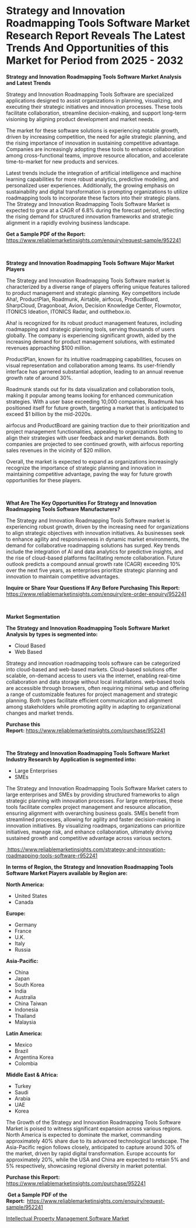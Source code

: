 <p><h1>Strategy and Innovation Roadmapping Tools Software Market Research Report Reveals The Latest Trends And Opportunities of this Market for Period from 2025 - 2032</h1></p><p><strong>Strategy and Innovation Roadmapping Tools Software Market Analysis and Latest Trends</strong></p>
<p><p>Strategy and Innovation Roadmapping Tools Software are specialized applications designed to assist organizations in planning, visualizing, and executing their strategic initiatives and innovation processes. These tools facilitate collaboration, streamline decision-making, and support long-term visioning by aligning product development and market needs. </p><p>The market for these software solutions is experiencing notable growth, driven by increasing competition, the need for agile strategic planning, and the rising importance of innovation in sustaining competitive advantage. Companies are increasingly adopting these tools to enhance collaboration among cross-functional teams, improve resource allocation, and accelerate time-to-market for new products and services. </p><p>Latest trends include the integration of artificial intelligence and machine learning capabilities for more robust analytics, predictive modeling, and personalized user experiences. Additionally, the growing emphasis on sustainability and digital transformation is prompting organizations to utilize roadmapping tools to incorporate these factors into their strategic plans. The Strategy and Innovation Roadmapping Tools Software Market is expected to grow at a CAGR of 6.8% during the forecast period, reflecting the rising demand for structured innovation frameworks and strategic alignment in a rapidly evolving business landscape.</p></p>
<p><strong>Get a Sample PDF of the Report:&nbsp;</strong> <a href="https://www.reliablemarketinsights.com/enquiry/request-sample/952241?utm_campaign=3167&utm_medium=2&utm_source=Github&utm_content=ia&utm_term=06032025&utm_id=strategy-and-innovation-roadmapping-tools-software">https://www.reliablemarketinsights.com/enquiry/request-sample/952241</a></p>
<p>&nbsp;</p>
<p><strong>Strategy and Innovation Roadmapping Tools Software Major Market Players</strong></p>
<p><p>The Strategy and Innovation Roadmapping Tools Software market is characterized by a diverse range of players offering unique features tailored to product management and strategic planning. Key competitors include Aha!, ProductPlan, Roadmunk, Airtable, airfocus, ProductBoard, SharpCloud, Dragonboat, Avion, Decision Knowledge Center, Flowmotor, ITONICS Ideation, ITONICS Radar, and outthebox.io.</p><p>Aha! is recognized for its robust product management features, including roadmapping and strategic planning tools, serving thousands of users globally. The company is experiencing significant growth, aided by the increasing demand for product management solutions, with estimated revenues approaching $100 million.</p><p>ProductPlan, known for its intuitive roadmapping capabilities, focuses on visual representation and collaboration among teams. Its user-friendly interface has garnered substantial adoption, leading to an annual revenue growth rate of around 30%. </p><p>Roadmunk stands out for its data visualization and collaboration tools, making it popular among teams looking for enhanced communication strategies. With a user base exceeding 10,000 companies, Roadmunk has positioned itself for future growth, targeting a market that is anticipated to exceed $1 billion by the mid-2020s. </p><p>airfocus and ProductBoard are gaining traction due to their prioritization and project management functionalities, appealing to organizations looking to align their strategies with user feedback and market demands. Both companies are projected to see continued growth, with airfocus reporting sales revenues in the vicinity of $20 million.</p><p>Overall, the market is expected to expand as organizations increasingly recognize the importance of strategic planning and innovation in maintaining competitive advantage, paving the way for future growth opportunities for these players.</p></p>
<p>&nbsp;</p>
<p><strong>What Are The Key Opportunities For Strategy and Innovation Roadmapping Tools Software Manufacturers?</strong></p>
<p><p>The Strategy and Innovation Roadmapping Tools Software market is experiencing robust growth, driven by the increasing need for organizations to align strategic objectives with innovation initiatives. As businesses seek to enhance agility and responsiveness in dynamic market environments, the demand for collaborative roadmapping solutions has surged. Key trends include the integration of AI and data analytics for predictive insights, and the rise of cloud-based platforms facilitating remote collaboration. Future outlook predicts a compound annual growth rate (CAGR) exceeding 10% over the next five years, as enterprises prioritize strategic planning and innovation to maintain competitive advantages.</p></p>
<p><strong>Inquire or Share Your Questions If Any Before Purchasing This Report:</strong> <a href="https://www.reliablemarketinsights.com/enquiry/pre-order-enquiry/952241?utm_campaign=3167&utm_medium=2&utm_source=Github&utm_content=ia&utm_term=06032025&utm_id=strategy-and-innovation-roadmapping-tools-software">https://www.reliablemarketinsights.com/enquiry/pre-order-enquiry/952241</a></p>
<p>&nbsp;</p>
<p><strong>Market Segmentation</strong></p>
<p><strong>The Strategy and Innovation Roadmapping Tools Software Market Analysis by types is segmented into:</strong></p>
<p><ul><li>Cloud Based</li><li>Web Based</li></ul></p>
<p><p>Strategy and innovation roadmapping tools software can be categorized into cloud-based and web-based markets. Cloud-based solutions offer scalable, on-demand access to users via the internet, enabling real-time collaboration and data storage without local installations. web-based tools are accessible through browsers, often requiring minimal setup and offering a range of customizable features for project management and strategic planning. Both types facilitate efficient communication and alignment among stakeholders while promoting agility in adapting to organizational changes and market trends.</p></p>
<p><strong>Purchase this Report:&nbsp;</strong><a href="https://www.reliablemarketinsights.com/purchase/952241?utm_campaign=3167&utm_medium=2&utm_source=Github&utm_content=ia&utm_term=06032025&utm_id=strategy-and-innovation-roadmapping-tools-software">https://www.reliablemarketinsights.com/purchase/952241</a></p>
<p>&nbsp;</p>
<p><strong>The Strategy and Innovation Roadmapping Tools Software Market Industry Research by Application is segmented into:</strong></p>
<p><ul><li>Large Enterprises</li><li>SMEs</li></ul></p>
<p><p>The Strategy and Innovation Roadmapping Tools Software Market caters to large enterprises and SMEs by providing structured frameworks to align strategic planning with innovation processes. For large enterprises, these tools facilitate complex project management and resource allocation, ensuring alignment with overarching business goals. SMEs benefit from streamlined processes, allowing for agility and faster decision-making in innovation initiatives. By visualizing roadmaps, organizations can prioritize initiatives, manage risk, and enhance collaboration, ultimately driving sustained growth and competitive advantage across various sectors.</p></p>
<p><a href="https://www.reliablemarketinsights.com/strategy-and-innovation-roadmapping-tools-software-r952241?utm_campaign=3167&utm_medium=2&utm_source=Github&utm_content=ia&utm_term=06032025&utm_id=strategy-and-innovation-roadmapping-tools-software">&nbsp;https://www.reliablemarketinsights.com/strategy-and-innovation-roadmapping-tools-software-r952241</a></p>
<p><strong>In terms of Region, the Strategy and Innovation Roadmapping Tools Software Market Players available by Region are:</strong></p>
<p>
    <p> <strong> North America: </strong>
        <ul>
            <li>United States</li>
            <li>Canada</li>
        </ul>
        </p> 
    <p> <strong> Europe: </strong>
        <ul>
            <li>Germany</li>
            <li>France</li>
            <li>U.K.</li>
            <li>Italy</li>
            <li>Russia</li>
        </ul>
        </p> 
    <p> <strong> Asia-Pacific: </strong>
        <ul>
            <li>China</li>
            <li>Japan</li>
            <li>South Korea</li>
            <li>India</li>
            <li>Australia</li>
            <li>China Taiwan</li>
            <li>Indonesia</li>
            <li>Thailand</li>
            <li>Malaysia</li>
        </ul>
        </p> 
    <p> <strong> Latin America: </strong>
        <ul>
            <li>Mexico</li>
            <li>Brazil</li>
            <li>Argentina Korea</li>
            <li>Colombia</li>
        </ul>
        </p> 
    <p> <strong> Middle East & Africa: </strong>
        <ul>
            <li>Turkey</li>
            <li>Saudi</li>
            <li>Arabia</li>
            <li>UAE</li>
            <li>Korea</li>
        </ul>
    </p>
    </p>
<p><p>The Growth of the Strategy and Innovation Roadmapping Tools Software Market is poised to witness significant expansion across various regions. North America is expected to dominate the market, commanding approximately 40% share due to its advanced technological landscape. The Asia-Pacific region follows closely, anticipated to capture around 30% of the market, driven by rapid digital transformation. Europe accounts for approximately 20%, while the USA and China are expected to retain 5% and 5% respectively, showcasing regional diversity in market potential.</p></p>
<p><strong>Purchase this Report: </strong><a href="https://www.reliablemarketinsights.com/purchase/952241?utm_campaign=3167&utm_medium=2&utm_source=Github&utm_content=ia&utm_term=06032025&utm_id=strategy-and-innovation-roadmapping-tools-software">https://www.reliablemarketinsights.com/purchase/952241</a></p>
<p>&nbsp;<strong>Get a Sample PDF of the Report:&nbsp;&nbsp;</strong><a href="https://www.reliablemarketinsights.com/enquiry/request-sample/952241?utm_campaign=3167&utm_medium=2&utm_source=Github&utm_content=ia&utm_term=06032025&utm_id=strategy-and-innovation-roadmapping-tools-software">https://www.reliablemarketinsights.com/enquiry/request-sample/952241</a></p>
<p><strong></strong></p>
<p><p><a href="https://github.com/krulicfidura/Market-Research-Report-List-1/blob/main/intellectual-property-management-software-market.md?utm_campaign=3167&utm_medium=2&utm_source=Github&utm_content=ia&utm_term=06032025&utm_id=strategy-and-innovation-roadmapping-tools-software">Intellectual Property Management Software Market</a></p></p>